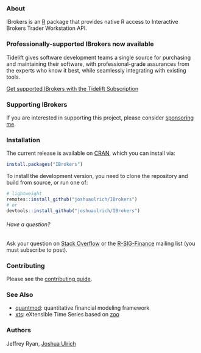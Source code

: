 ### About

IBrokers is an [R](https://www.r-project.org) package that provides native R
access to Interactive Brokers Trader Workstation API.

### Professionally-supported IBrokers now available

Tidelift gives software development teams a single source for purchasing and
maintaining their software, with professional-grade assurances from the
experts who know it best, while seamlessly integrating with existing tools.

[Get supported IBrokers with the Tidelift Subscription](https://tidelift.com/subscription/pkg/cran-ibrokers?utm_source=cran-ibrokers&utm_medium=referral&utm_campaign=readme)

### Supporting IBrokers

If you are interested in supporting this project, please consider [sponsoring me](https://github.com/sponsors/joshuaulrich).

### Installation

The current release is available on [CRAN](https://CRAN.R-project.org/package=IBrokers),
which you can install via:

```r
install.packages("IBrokers")
```

To install the development version, you need to clone the repository and build
from source, or run one of:

```r
# lightweight
remotes::install_github("joshuaulrich/IBrokers")
# or
devtools::install_github("joshuaulrich/IBrokers")
```

###### Have a question?

Ask your question on [Stack Overflow](http://stackoverflow.com/questions/tagged/r)
or the [R-SIG-Finance](https://stat.ethz.ch/mailman/listinfo/r-sig-finance)
mailing list (you must subscribe to post).

### Contributing

Please see the [contributing guide](.github/CONTRIBUTING.md).

### See Also

- [quantmod](https://CRAN.R-project.org/package=quantmod): quantitative financial modeling framework
- [xts](https://CRAN.R-project.org/package=xts): eXtensible Time Series based
on [zoo](https://CRAN.R-project.org/package=zoo)

### Authors

Jeffrey Ryan, [Joshua Ulrich](https://about.me/joshuaulrich)

